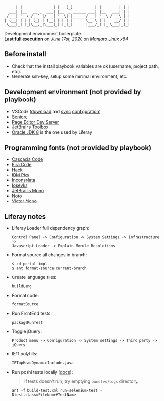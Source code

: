 ```
      _                _     _            _          _ _
     | |              | |   (_)          | |        | | |
  ___| |__   __ _  ___| |__  _ ______ ___| |__   ___| | |
 / __| '_ \ / _` |/ __| '_ \| |______/ __| '_ \ / _ \ | |
| (__| | | | (_| | (__| | | | |      \__ \ | | |  __/ | |
 \___|_| |_|\__,_|\___|_| |_|_|      |___/_| |_|\___|_|_|
```

Development environment boilerplate.<br>
**Last full execution** on _June 17st, 2020_ on _Manjaro Linux x64_

## Before install
- Check that the install playbook variables are ok (username, project path, etc).
- Generate ssh-key, setup some minimal environment, etc.

## Development environment (not provided by playbook)

- VSCode ([download](https://code.visualstudio.com/) and [sync](https://marketplace.visualstudio.com/items?itemName=Shan.code-settings-sync) [configuration](https://gist.github.com/p2kmgcl/4af6fbc8d6ae3da54ff861b389465cce))
- [Seniore](https://github.com/p2kmgcl/seniore)
- [Page Editor Dev Server](https://github.com/p2kmgcl/page-editor-dev-server)
- [JetBrains Toolbox](https://www.jetbrains.com/toolbox-app/)
- [Oracle JDK 8](https://www.oracle.com/java/technologies/javase/javase-jdk8-downloads.html) is the one used by Liferay

## Programming fonts (not provided by playbook)

- [Cascadia Code](https://github.com/microsoft/cascadia-code)
- [Fira Code](https://github.com/tonsky/FiraCode)
- [Hack](https://sourcefoundry.org/hack/)
- [IBM Plex](https://www.ibm.com/plex/)
- [Inconsolata](https://github.com/googlefonts/Inconsolata)
- [Iosevka](https://typeof.net/Iosevka/)
- [JetBrains Mono](https://www.jetbrains.com/lp/mono/)
- [Noto](https://www.google.com/get/noto/)
- [Victor Mono](https://rubjo.github.io/victor-mono/)

## Liferay notes

- Liferay Loader full dependency graph:
  ```
  Control Panel -> Configuration -> System Settings -> Infrastructure ->
  Javascript Loader -> Explain Module Resolutions
  ```
- Format source all changes in branch:
  ```
  $ cd portal-impl
  $ ant format-source-current-branch
  ```
- Create language files:
  ```
  buildLang
  ```
- Format code:
  ```
  formatSource
  ```
- Run FrontEnd tests:
  ```
  packageRunTest
  ```
- Toggle jQuery:
  ```
  Product menu -> Configuration -> System settings -> Third party -> jQuery
  ```
- IE11 polyfills:
  ```
  IETopHeadDynamicInclude.java
  ```
- Run poshi tests locally ([docs](https://liferay-learn-poshi.readthedocs.io/en/latest/intro/liferay-functional-testing.html)):
  > If tests doesn't run, try emptying `bundles/logs` directory.
  ```
  ant -f build-test.xml run-selenium-test -Dtest.class=FileName#TestName
  ```
